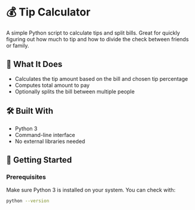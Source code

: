 # 💰 Tip Calculator

A simple Python script to calculate tips and split bills. Great for quickly figuring out how much to tip and how to divide the check between friends or family.

## 🧾 What It Does

- Calculates the tip amount based on the bill and chosen tip percentage
- Computes total amount to pay
- Optionally splits the bill between multiple people

## 🛠️ Built With

- Python 3
- Command-line interface
- No external libraries needed

## 🚀 Getting Started

### Prerequisites

Make sure Python 3 is installed on your system. You can check with:

```bash
python --version
